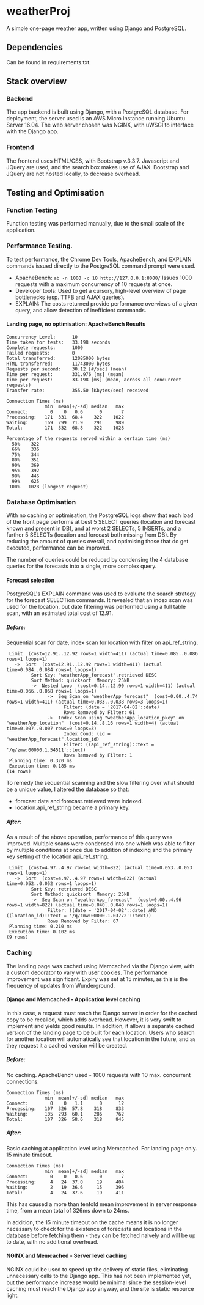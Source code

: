 # weatherProj
A simple one-page weather app, written using Django and PostgreSQL.

## Dependencies
Can be found in requirements.txt.

## Stack overview
### Backend
The app backend is built using Django, with a PostgreSQL database.
For deployment, the server used is an AWS Micro Instance running Ubuntu Server 16.04. The web server chosen was NGINX, with uWSGI to interface with the Django app.

### Frontend
The frontend uses HTML/CSS, with Bootstrap v.3.3.7. Javascript and JQuery are used, and the search box makes use of AJAX. Bootstrap and JQuery are not hosted locally, to decrease overhead.

## Testing and Optimisation

### Function Testing
Function testing was performed manually, due to the small scale of the application.

### Performance Testing.
To test performance, the Chrome Dev Tools, ApacheBench, and EXPLAIN commands issued directly to the PostgreSQL command prompt were used.

- ApacheBench: `ab -n 1000 -c 10 http://127.0.0.1:8000/` Issues 1000 requests with a maximum concurrency of 10 requests at once.
- Developer tools: Used to get a cursory, high-level overview of page bottlenecks (esp. TTFB and AJAX queries).
- EXPLAIN: The costs returned provide performance overviews of a given query, and allow detection of inefficient commands.

#### Landing page, no optimisation: ApacheBench Results
```
Concurrency Level:      10
Time taken for tests:   33.198 seconds
Complete requests:      1000
Failed requests:        0
Total transferred:      12085000 bytes
HTML transferred:       11743000 bytes
Requests per second:    30.12 [#/sec] (mean)
Time per request:       331.976 [ms] (mean)
Time per request:       33.198 [ms] (mean, across all concurrent requests)
Transfer rate:          355.50 [Kbytes/sec] received

Connection Times (ms)
              min  mean[+/-sd] median   max
Connect:        0    0   0.6      0       7
Processing:   171  331  68.4    322    1022
Waiting:      169  299  71.9    291     989
Total:        171  332  68.8    322    1028

Percentage of the requests served within a certain time (ms)
  50%    322
  66%    336
  75%    344
  80%    351
  90%    369
  95%    392
  98%    446
  99%    625
 100%   1028 (longest request)
```

### Database Optimisation
With no caching or optimisation, the PostgreSQL logs show that each load of the front page performs at best 5 SELECT queries (location and forecast known and present in DB), and at worst 2 SELECTs, 5 INSERTs, and a further 5 SELECTs (location and forecast both missing from DB). By reducing the amount of queries overall, and optimising those that do get executed, performance can be improved.

The number of queries could be reduced by condensing the 4 database queries for the forecasts into a single, more complex query.

#### Forecast selection
PostgreSQL's EXPLAIN command was used to evaluate the search strategy for the forecast SELECTion commands. It revealed that an index scan was used for the location, but date filtering was performed using a full table scan, with an estimated total cost of 12.91.


##### Before:
Sequential scan for date, index scan for location with filter on api\_ref\_string. 

```
 Limit  (cost=12.91..12.92 rows=1 width=411) (actual time=0.085..0.086 rows=1 loops=1)
   ->  Sort  (cost=12.91..12.92 rows=1 width=411) (actual time=0.084..0.084 rows=1 loops=1)
         Sort Key: "weatherApp_forecast".retrieved DESC
         Sort Method: quicksort  Memory: 25kB
         ->  Nested Loop  (cost=0.14..12.90 rows=1 width=411) (actual time=0.066..0.068 rows=1 loops=1)
               ->  Seq Scan on "weatherApp_forecast"  (cost=0.00..4.74 rows=1 width=411) (actual time=0.033..0.038 rows=3 loops=1)
                     Filter: (date = '2017-04-02'::date)
                     Rows Removed by Filter: 61
               ->  Index Scan using "weatherApp_location_pkey" on "weatherApp_location"  (cost=0.14..8.16 rows=1 width=4) (actual time=0.007..0.007 rows=0 loops=3)
                     Index Cond: (id = "weatherApp_forecast".location_id)
                     Filter: ((api_ref_string)::text = '/q/zmw:00000.1.54511'::text)
                     Rows Removed by Filter: 1
 Planning time: 0.320 ms
 Execution time: 0.185 ms
(14 rows)

```
To remedy the sequential scanning and the slow filtering over what should be a unique value, I altered the database so that:
- forecast.date and forecast.retrieved were indexed.
- location.api\_ref\_string became a primary key.

##### After:
As a result of the above operation, performance of this query was improved. Multiple scans were condensed into one which was able to filter by multiple conditions at once due to addition of indexing and the primary key setting of the location api\_ref\_string.

```
 Limit  (cost=4.97..4.97 rows=1 width=822) (actual time=0.053..0.053 rows=1 loops=1)
   ->  Sort  (cost=4.97..4.97 rows=1 width=822) (actual time=0.052..0.052 rows=1 loops=1)
         Sort Key: retrieved DESC
         Sort Method: quicksort  Memory: 25kB
         ->  Seq Scan on "weatherApp_forecast"  (cost=0.00..4.96 rows=1 width=822) (actual time=0.040..0.040 rows=1 loops=1)
               Filter: ((date = '2017-04-02'::date) AND ((location_id)::text = '/q/zmw:00000.1.03772'::text))
               Rows Removed by Filter: 67
 Planning time: 0.210 ms
 Execution time: 0.102 ms
(9 rows)

```

### Caching
The landing page was cached using Memcached via the Django view, with a custom decorator to vary with user cookies. The performance improvement was significant. Expiry was set at 15 minutes, as this is the frequency of updates from Wunderground.

#### Django and Memcached - Application level caching
In this case, a request must reach the Django server in order for the cached copy to be recalled, which adds overhead. However, it is very swift to implement and yields good results. In addition, it allows a separate cached version of the landing page to be built for each location. Users who search for another location will automatically see that location in the future, and as they request it a cached version will be created.

##### Before:
No caching. ApacheBench used - 1000 requests with 10 max. concurrent connections.

```
Connection Times (ms)
              min  mean[+/-sd] median   max
Connect:        0    0   1.1      0      12
Processing:   107  326  57.8    318     833
Waiting:      105  293  60.1    286     762
Total:        107  326  58.6    318     845

```

##### After:
Basic caching at application level using Memcached. For landing page only. 15 minute timeout.

```
Connection Times (ms)
              min  mean[+/-sd] median   max
Connect:        0    0   0.6      0       7
Processing:     4   24  37.0     19     404
Waiting:        2   19  36.6     15     396
Total:          4   24  37.6     19     411

```
This has caused a more than tenfold mean improvement in server response time, from a mean total of 326ms down to 24ms.

In addition, the 15 minute timeout on the cache means it is no longer necessary to check for the existence of forecasts and locations in the database before fetching them - they can be fetched naively and will be up to date, with no additional overhead.

#### NGINX and Memcached - Server level caching
NGINX could be used to speed up the delivery of static files, eliminating unnecessary calls to the Django app. This has not been implemented yet, but the performance increase would be minimal since the session-level caching must reach the Django app anyway, and the site is static resource light.





